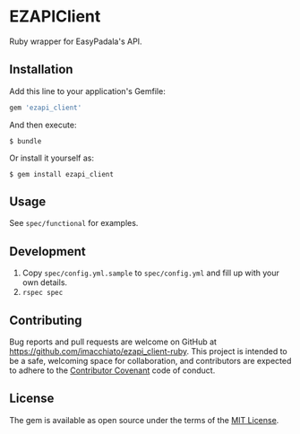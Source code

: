 # EZAPIClient

Ruby wrapper for EasyPadala's API.

## Installation

Add this line to your application's Gemfile:

```ruby
gem 'ezapi_client'
```

And then execute:

    $ bundle

Or install it yourself as:

    $ gem install ezapi_client

## Usage

See `spec/functional` for examples.

## Development

1. Copy `spec/config.yml.sample` to `spec/config.yml` and fill up with your own details.
2. `rspec spec`

## Contributing

Bug reports and pull requests are welcome on GitHub at https://github.com/imacchiato/ezapi_client-ruby. This project is intended to be a safe, welcoming space for collaboration, and contributors are expected to adhere to the [Contributor Covenant](http://contributor-covenant.org) code of conduct.

## License

The gem is available as open source under the terms of the [MIT License](http://opensource.org/licenses/MIT).
